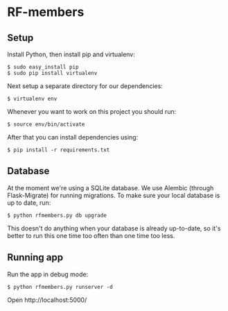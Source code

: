 # RF-members

## Setup

Install Python, then install pip and virtualenv:

    $ sudo easy_install pip
    $ sudo pip install virtualenv

Next setup a separate directory for our dependencies:

    $ virtualenv env

Whenever you want to work on this project you should run:

    $ source env/bin/activate

After that you can install dependencies using:

    $ pip install -r requirements.txt

## Database

At the moment we're using a SQLite database. We use Alembic (through
Flask-Migrate) for running migrations. To make sure your local database
is up to date, run:

    $ python rfmembers.py db upgrade

This doesn't do anything when your database is already up-to-date, so
it's better to run this one time too often than one time too less.

## Running app

Run the app in debug mode:

    $ python rfmembers.py runserver -d

Open http://localhost:5000/



